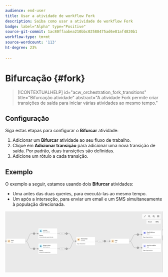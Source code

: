 ```yaml
---
audience: end-user
title: Usar a atividade de workflow Fork
description: Saiba como usar a atividade de workflow Fork
badge: label="Alpha" type="Positive"
source-git-commit: 1ac80ffaabea210bbc02588475ad6e81af4820b1
workflow-type: tm+mt
source-wordcount: '113'
ht-degree: 23%

---
```



# Bifurcação {#fork}

>[!CONTEXTUALHELP]
>id="acw_orchestration_fork_transitions"
>title="Bifurcação atividade"
>abstract="A atividade Fork permite criar transições de saída para iniciar várias atividades ao mesmo tempo."

## Configuração

Siga estas etapas para configurar o **Bifurcar** atividade:

1. Adicionar um **Bifurcar** atividade ao seu fluxo de trabalho.
1. Clique em **Adicionar transição** para adicionar uma nova transição de saída. Por padrão, duas transições são definidas.
1. Adicione um rótulo a cada transição.

## Exemplo

O exemplo a seguir, estamos usando dois **Bifurcar** atividades:

* Uma antes das duas queries, para executá-las ao mesmo tempo.
* Um após a interseção, para enviar um email e um SMS simultaneamente à população direcionada.

![](../assets/workflow-fork-example.png)

